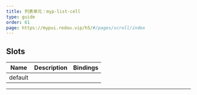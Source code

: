 ```yaml
---
title: 列表单元：myp-list-cell
type: guide
order: 61
page: https://mypui.redou.vip/h5/#/pages/scroll/index
---
```


## Slots

| Name    | Description | Bindings |
| ------- | ----------- | -------- |
| default |             |          |

---
